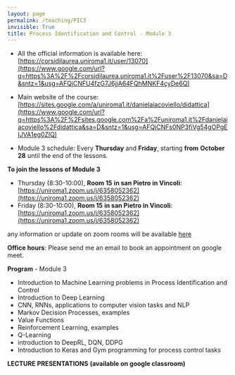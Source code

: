 ```yaml
---
layout: page
permalink: /teaching/PIC3
invisible: True
title: Process Identification and Control - Module 3
---
```


-   All the official information is available here: [https://corsidilaurea.uniroma1.it/user/13070](https://www.google.com/url?q=https%3A%2F%2Fcorsidilaurea.uniroma1.it%2Fuser%2F13070&sa=D&sntz=1&usg=AFQjCNFU4fzG7J6jjA64FQhMNKF4cyDe6Q)
    
-   Main website of the course: [https://sites.google.com/a/uniroma1.it/danielaiacoviello/didattica](https://www.google.com/url?q=https%3A%2F%2Fsites.google.com%2Fa%2Funiroma1.it%2Fdanielaiacoviello%2Fdidattica&sa=D&sntz=1&usg=AFQjCNFs0NP3fiVg54gOPgEIJVA1eg0ZlQ)
    
-   Module 3 schedule: Every **Thursday** and **Friday**, starting **from** **October 28** until the end of the lessons. 

**To join the lessons of Module 3**

- Thursday (8:30-10:00), **Room 15** **in san Pietro in Vincoli**: [https://uniroma1.zoom.us/j/6358052362](https://uniroma1.zoom.us/j/6358052362)
- Friday (8:30-10:00), **Room 15** **in san Pietro in Vincoli**: [https://uniroma1.zoom.us/j/6358052362](https://uniroma1.zoom.us/j/6358052362)

any information or update on zoom rooms will be available [here](https://www.ing.uniroma1.it/orario-delle-lezioni-e-aule)

**Office hours**: Please send me an email to book an appointment on google meet.

**Program** - Module 3
- Introduction to Machine Learning problems in Process Identification and Control
- Introduction to Deep Learning
- CNN, RNNs, applications to computer vision tasks and NLP
- Markov Decision Processes, examples
- Value Functions
- Reinforcement Learning, examples
- Q-Learning
- introduction to DeepRL, DQN, DDPG
- Introduction to Keras and Gym programming for process control tasks

**LECTURE PRESENTATIONS** **(available on google classroom)**
